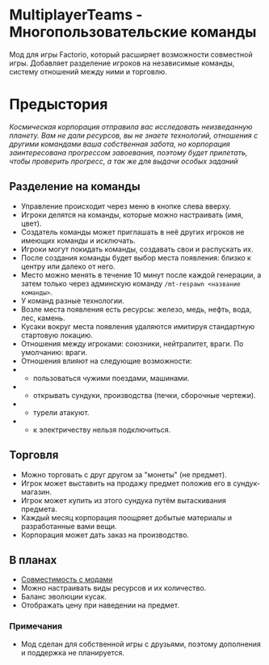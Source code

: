 # MultiplayerTeams - Многопользовательские команды

Мод для игры Factorio, который расширяет возможности совместной игры.
Добавляет разделение игроков на независимые команды, систему отношений между ними и торговлю.

# Предыстория

_Космическая корпорация отправила вас исследовать неизведанную планету. Вам не дали ресурсов, вы не знаете технологий, отношения с другими командами ваша собственная забота, но корпорация заинтересована прогрессом завоевания, поэтому будет прилетать, чтобы проверить прогресс, а так же для выдачи особых заданий_

## Разделение на команды

- Управление происходит через меню в кнопке слева вверху.
- Игроки делятся на команды, которые можно настраивать (имя, цвет).
- Создатель команды может приглашать в неё других игроков не имеющих команды и исключать.
- Игроки могут покидать команды, создавать свои и распускать их.
- После создания команды будет выбор места появления: близко к центру или далеко от него.
- Место можно менять в течение 10 минут после каждой генерации, а затем только через админскую команду `/mt-respawn <название команды>`.
- У команд разные технологии.
- Возле места появления есть ресурсы: железо, медь, нефть, вода, лес, камень.
- Кусаки вокруг места появления удаляются имитируя стандартную стартовую локацию.
- Отношения между игроками: союзники, нейтралитет, враги. По умолчанию: враги.
- Отношения влияют на следующие возможности:
- - пользоваться чужими поездами, машинами.
- - открывать сундуки, производства (печки, сборочные чертежи).
- - турели атакуют.
- - к электричеству нельзя подключиться.

## Торговля

- Можно торговать с друг другом за "монеты" (не предмет).
- Игрок может выставить на продажу предмет положив его в сундук-магазин.
- Игрок может купить из этого сундука путём вытаскивания предмета.
- Каждый месяц корпорация поощряет добытые материалы и разработанные вами вещи.
- Корпорация может дать заказ на производство.

## В планах

- [Совместимость с модами](https://docs.google.com/spreadsheets/d/1AWXs7sfuGtYx-ApeeKdqJi8vllgZWvmVw8iFvYrjDOE/edit?usp=sharing)
- Можно настраивать виды ресурсов и их количество.
- Баланс эволюции кусак.
- Отображать цену при наведении на предмет.

### Примечания

- Мод сделан для собственной игры с друзьями, поэтому дополнения и поддержка не планируется.

